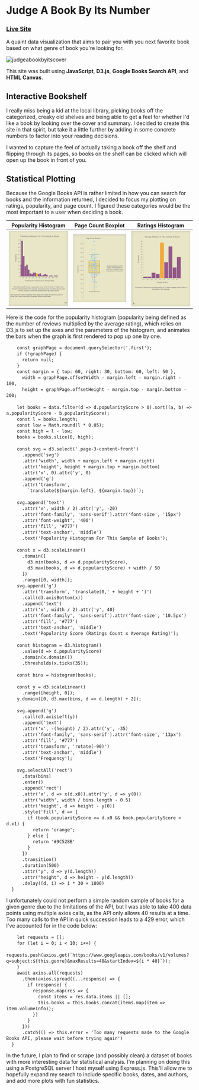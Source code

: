# Judge A Book By Its Number

### [Live Site](https://glenpark00.github.io/JudgeABookByItsNumber/)

A quaint data visualization that aims to pair you with you next favorite book based on what genre of book you're looking for.

![judgeabookbyitscover](https://github.com/glenpark00/JudgeABookByItsNumber/blob/master/src/assets/homepage.gif)

This site was built using **JavaScript**, **D3.js**, **Google Books Search API**, and **HTML Canvas**.

## Interactive Bookshelf

I really miss being a kid at the local library, picking books off the categorized, creaky old shelves and being able to get a feel for whether I'd like a book by looking over the cover and summary. I decided to create this site in that spirit, but take it a little further by adding in some concrete numbers to factor into your reading decisions.

I wanted to capture the feel of actually taking a book off the shelf and flipping through its pages, so books on the shelf can be clicked which will open up the book in front of you. 

## Statistical Plotting

Because the Google Books API is rather limited in how you can search for books and the information returned, I decided to focus my plotting on ratings, popularity, and page count. I figured these categories would be the most important to a user when deciding a book. 

| Popularity Histogram | Page Count Boxplot | Ratings Histogram | 
| -------------------- | ------------------ | ----------------- |
| ![pop_hist](https://github.com/glenpark00/JudgeABookByItsNumber/blob/master/src/assets/pop_hist.png) | ![page_count_boxplot](https://github.com/glenpark00/JudgeABookByItsNumber/blob/master/src/assets/page_count_boxplot.png) | ![ratings_hist](https://github.com/glenpark00/JudgeABookByItsNumber/blob/master/src/assets/rating_hist.png)

Here is the code for the popularity histogram (popularity being defined as the number of reviews multiplied by the average rating), which relies on D3.js to set up the axes and the parameters of the histogram, and animates the bars when the graph is first rendered to pop up one by one. 

``` constructGraph(book, data) {
    const graphPage = document.querySelector('.first');
    if (!graphPage) {
      return null;
    }
    const margin = { top: 60, right: 30, bottom: 60, left: 50 },
      width = graphPage.offsetWidth - margin.left - margin.right - 100,
      height = graphPage.offsetHeight - margin.top - margin.bottom - 200;

    let books = data.filter(d => d.popularityScore > 0).sort((a, b) => a.popularityScore - b.popularityScore);
    const l = books.length;
    const low = Math.round(l * 0.05);
    const high = l - low;
    books = books.slice(0, high);

    const svg = d3.select('.page-3-content-front')
      .append('svg')
      .attr('width', width + margin.left + margin.right)
      .attr('height', height + margin.top + margin.bottom)
      .attr('x', 0).attr('y', 0)
      .append('g')
      .attr('transform',
        `translate(${margin.left}, ${margin.top})`);

    svg.append('text')
      .attr('x', width / 2).attr('y', -20)
      .attr('font-family', 'sans-serif').attr('font-size', '15px')
      .attr('font-weight', '400')
      .attr('fill', '#777')
      .attr('text-anchor', 'middle')
      .text('Popularity Histogram For This Sample of Books');

    const x = d3.scaleLinear()
      .domain([
        d3.min(books, d => d.popularityScore),
        d3.max(books, d => d.popularityScore) + width / 50
      ])
      .range([0, width]);
    svg.append('g')
      .attr('transform', 'translate(0,' + height + ')')
      .call(d3.axisBottom(x))
      .append('text')
      .attr('x', width / 2).attr('y', 40)
      .attr('font-family', 'sans-serif').attr('font-size', '10.5px')
      .attr('fill', '#777')
      .attr('text-anchor', 'middle')
      .text('Popularity Score (Ratings Count x Average Rating)');

    const histogram = d3.histogram()
      .value(d => d.popularityScore)
      .domain(x.domain())
      .thresholds(x.ticks(35));

    const bins = histogram(books);

    const y = d3.scaleLinear()
      .range([height, 0]);
    y.domain([0, d3.max(bins, d => d.length) + 2]);

    svg.append('g')
      .call(d3.axisLeft(y))
      .append('text')
      .attr('x', -(height) / 2).attr('y', -35)
      .attr('font-family', 'sans-serif').attr('font-size', '13px')
      .attr('fill', '#777')
      .attr('transform', 'rotate(-90)')
      .attr('text-anchor', 'middle')
      .text('Frequency');

    svg.selectAll('rect')
      .data(bins)
      .enter()
      .append('rect')
      .attr('x', d => x(d.x0)).attr('y', d => y(0))
      .attr('width', width / bins.length - 0.5)
      .attr('height', d => height - y(0))
      .style('fill', d => {
        if (book.popularityScore >= d.x0 && book.popularityScore < d.x1) {
          return 'orange';
        } else {
          return '#9C528B'
        }
      })
      .transition()
      .duration(500)
      .attr("y", d => y(d.length))
      .attr("height", d => height - y(d.length))
      .delay((d, i) => i * 30 + 1800)
  }
  ```
  
I unfortunately could not perform a simple random sample of books for a given genre due to the limitations of the API, but I was able to take 400 data points using multiple axios calls, as the API only allows 40 results at a time. Too many calls to the API in quick succession leads to a 429 error, which I've accounted for in the code below: 

``` async fetchBook() {
    let requests = [];
    for (let i = 0; i < 10; i++) {
      requests.push(axios.get(`https://www.googleapis.com/books/v1/volumes?q=subject:${this.genre}&maxResults=40&startIndex=${i * 40}`));
    }
    await axios.all(requests)
      .then(axios.spread((...response) => {
        if (response) {
          response.map(res => {
            const items = res.data.items || [];
            this.books = this.books.concat(items.map(item => item.volumeInfo));
          })
        }
      }))
      .catch(() => this.error = 'Too many requests made to the Google Books API, please wait before trying again')
  }
```

In the future, I plan to find or scrape (and possibly clean) a dataset of books with more interesting data for statistical analysis. I'm planning on doing this using a PostgreSQL server I host myself using Express.js. This'll allow me to hopefully expand my search to include specific books, dates, and authors, and add more plots with fun statistics.
